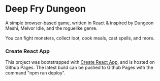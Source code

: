 # Deep Fry Dungeon

A simple browser-based game, written in React & inspired by Dungeon Meshi, Melvor Idle, and the roguelike genre.

You can fight monsters, collect loot, cook meals, cast spells, and more.


### Create React App

This project was bootstrapped with [Create React App](https://github.com/facebook/create-react-app), and is hosted on Github Pages. The latest build can be pushed to Github Pages with the command "npm run deploy".
